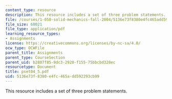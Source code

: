 ```yaml
---
content_type: resource
description: This resource includes a set of three problem statements.
file: /courses/1-050-solid-mechanics-fall-2004/5136e73f8380e4fc465add592293cb99_pset04_5.pdf
file_size: 60021
file_type: application/pdf
learning_resource_types:
- Assignments
license: https://creativecommons.org/licenses/by-nc-sa/4.0/
ocw_type: OCWFile
parent_title: Assignments
parent_type: CourseSection
parent_uid: b2807f85-9dc3-2920-f155-75bbcbd328ec
resourcetype: Document
title: pset04_5.pdf
uid: 5136e73f-8380-e4fc-465a-dd592293cb99
---
```

This resource includes a set of three problem statements.